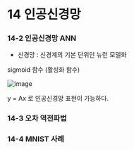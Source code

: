 # 14 인공신경망



### 14-2 인공신경망 ANN



* 신경망 : 신경계의 기본 단위인 뉴런 모델화



sigmoid 함수 (활성화 함수)



![image](https://user-images.githubusercontent.com/89879599/150639694-deaf8a29-6147-47bd-ac48-a3005ff3eb72.png)



y = Ax 로 인공신경망 표현이 가능하다. 



### 14-3 오차 역전파법 








### 14-4 MNIST 사례




